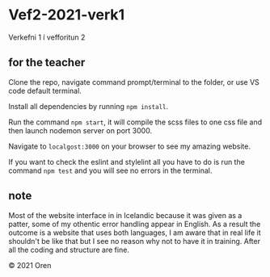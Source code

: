 # Vef2-2021-verk1
Verkefni 1 í vefforitun 2

## for the teacher
Clone the repo, navigate command prompt/terminal to the folder, or use VS code default terminal.

Install all dependencies by running `npm install`.

Run the command `npm start`, it will compile the scss files to one css file and then launch nodemon server on port 3000.

Navigate to `localgost:3000` on your browser to see my amazing website.

If you want to check the eslint and stylelint all you have to do is run the command `npm test` and you will see no errors in the terminal.

## note
Most of the website interface in in Icelandic because it was given as a patter, some of my othentic error handling appear in English. As a result the outcome is a website that uses both languages, I am aware that in real life it shouldn't be like that but I see no reason why not to have it in training. After all the coding and structure are fine. 

&copy; 2021 Oren